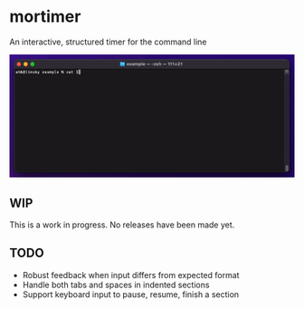 # mortimer
An interactive, structured timer for the command line

![](./images/mortimer_0.1.0_demo.gif)

## WIP
This is a work in progress. No releases have been made yet.

## TODO
- Robust feedback when input differs from expected format
- Handle both tabs and spaces in indented sections
- Support keyboard input to pause, resume, finish a section
